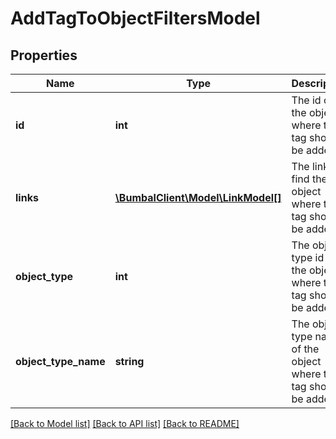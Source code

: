 # AddTagToObjectFiltersModel

## Properties
Name | Type | Description | Notes
------------ | ------------- | ------------- | -------------
**id** | **int** | The id of the object where the tag should be added to | [optional] 
**links** | [**\BumbalClient\Model\LinkModel[]**](LinkModel.md) | The links to find the object where the tag should be added to | [optional] 
**object_type** | **int** | The object type id of the object where the tag should be added to | [optional] 
**object_type_name** | **string** | The object type name of the object where the tag should be added to | [optional] 

[[Back to Model list]](../README.md#documentation-for-models) [[Back to API list]](../README.md#documentation-for-api-endpoints) [[Back to README]](../README.md)


